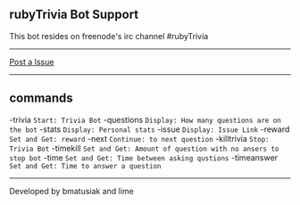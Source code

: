 rubyTrivia Bot Support
----------------------

This bot resides on freenode's irc channel #rubyTrivia

----------

[Post a Issue](https://github.com/rubyTrivia/bot/issues/new)

----------

commands
----

-trivia `Start: Trivia Bot`
-questions `Display: How many questions are on the bot`
-stats `Display: Personal stats`
-issue `Display: Issue Link`
-reward <amount> `Set and Get: reward`
-next `Continue: to next question`
-killtrivia `Stop: Trivia Bot`
-timekill `Set and Get: Amount of question with no ansers to stop bot`
-time `Set and Get: Time between asking qustions`
-timeanswer `Set and Get: Time to answer a question`

----------
Developed by bmatusiak and lime
